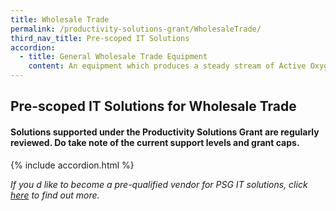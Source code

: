 ```yaml
---
title: Wholesale Trade
permalink: /productivity-solutions-grant/WholesaleTrade/
third_nav_title: Pre-scoped IT Solutions
accordion:
  - title: General Wholesale Trade Equipment
    content: An equipment which produces a steady stream of Active Oxygen to bind and eradicate 99.9% of airborne and surface-bound pollutant such as bacteria, viruses, harmful particles, toxic gases and unpleasant odours. Equipment will eliminate moulds/ bacteria on surfaces and reduce chemical usage for effective sanitation.  Grant support: 80% of cost of equipment, up to $30,000 grant<br/><br/><a href='/productivity-solutions-grant/detailedfiles/detailedfilesrow82' target='_blank' style='color:#037e8a'>Ozonised Air + Surface Sterilization System</a><br/><br/><br/>An equipment which produces ozonised water for cleaning purposes and can eliminate pollutants such as bacteria, viruses, mould, grease particles and odour. Equipment will eliminate the use of hot water and reduce chemical usage for effective sanitation. Grant support: 80% of cost of equipment, up to $30,000 grantPurchase of pre-owned/used equipment not supportable<br/><br/><a href='/productivity-solutions-grant/detailedfiles/detailedfilesrow83' target='_blank' style='color:#037e8a'>Ozonised Water Sterilisation System</a><br/>
---
```


## Pre-scoped IT Solutions for Wholesale Trade

#### Solutions supported under the Productivity Solutions Grant are regularly reviewed. Do take note of the current support levels and grant caps.

{% include accordion.html %}

*If you d like to become a pre-qualified vendor for PSG IT solutions, click <a target='_blank' href='https://www.imda.gov.sg/icmvendors' >here</a> to find out more.*

